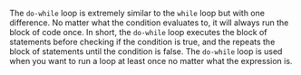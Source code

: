 The `do-while` loop is extremely similar to the `while` loop but with one difference. No matter what the condition evaluates to, it will always run the block of code once. In short, the `do-while` loop executes the block of statements before checking if the condition is true, and the repeats the block of statements until the condition is false. The `do-while` loop is used when you want to run a loop at least once no matter what the expression is.
